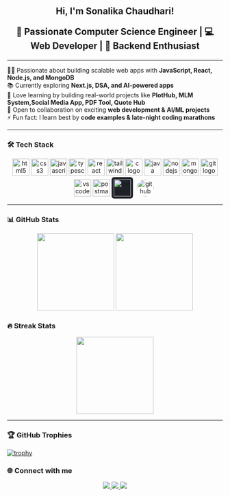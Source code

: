 <h2 align="center"> Hi, I'm Sonalika Chaudhari!  

🚀 Passionate **Computer Science Engineer** | 💻 Web Developer | 🔐 Backend Enthusiast  </h2>

---

👩‍💻 Passionate about building scalable web apps with **JavaScript, React, Node.js, and MongoDB**  
📚 Currently exploring **Next.js, DSA, and AI-powered apps**  
🌱 Love learning by building real-world projects like **PlotHub, MLM System,Social Media App, PDF Tool, Quote Hub**  
🤝 Open to collaboration on exciting **web development & AI/ML projects**  
⚡ Fun fact: I learn best by **code examples & late-night coding marathons**  

---

### 🛠 Tech Stack
<div align="center">
  <img src="https://cdn.jsdelivr.net/gh/devicons/devicon/icons/html5/html5-original.svg" height="40" alt="html5 logo"/>
  <img src="https://cdn.jsdelivr.net/gh/devicons/devicon/icons/css3/css3-original.svg" height="40" alt="css3 logo"/>
  <img src="https://cdn.jsdelivr.net/gh/devicons/devicon/icons/javascript/javascript-original.svg" height="40" alt="javascript logo"/>
  <img src="https://cdn.jsdelivr.net/gh/devicons/devicon/icons/typescript/typescript-original.svg" height="40" alt="typescript logo"/>
  <img src="https://cdn.jsdelivr.net/gh/devicons/devicon/icons/react/react-original.svg" height="40" alt="react logo"/>
  <img src="https://cdn.jsdelivr.net/gh/devicons/devicon/icons/tailwindcss/tailwindcss-original.svg" height="40" alt="tailwind logo"/>
  <img src="https://cdn.jsdelivr.net/gh/devicons/devicon/icons/c/c-original.svg" height="40" alt="c logo"/>
  <img src="https://cdn.jsdelivr.net/gh/devicons/devicon/icons/java/java-original.svg" height="40" alt="java logo"/>
  <img src="https://cdn.jsdelivr.net/gh/devicons/devicon/icons/nodejs/nodejs-original.svg" height="40" alt="nodejs logo"/>
<img src="https://cdn.jsdelivr.net/gh/devicons/devicon/icons/mongodb/mongodb-original.svg" height="40" alt="mongodb logo"/>
<img src="https://cdn.jsdelivr.net/gh/devicons/devicon/icons/git/git-original.svg" height="40" alt="git logo"/>
<img src="https://cdn.jsdelivr.net/gh/devicons/devicon/icons/vscode/vscode-original.svg" height="40" alt="vscode logo"/>
<img src="https://cdn.jsdelivr.net/gh/devicons/devicon/icons/postman/postman-original.svg" height="40" alt="postman logo"/>
  <img src="https://cdn.jsdelivr.net/gh/devicons/devicon/icons/express/express-original.svg" height="40" alt="express logo" style="background-color:#20232a; padding:5px; border-radius:6px;"/>
  <img src="https://cdn.jsdelivr.net/gh/devicons/devicon/icons/github/github-original.svg" height="40" alt="github logo" style="background-color:#fff; border-radius:50%; padding:5px;"/>
</div>

---

### 📊 GitHub Stats
<div align="center">
  <img src="https://github-readme-stats.vercel.app/api?username=Sonalika003&show_icons=true&theme=tokyonight" height="180"/>
  <img src="https://github-readme-stats.vercel.app/api/top-langs/?username=Sonalika003&layout=compact&theme=tokyonight" height="180"/>
</div>

### 🔥 Streak Stats
<div align="center">
  <img src="https://streak-stats.demolab.com?user=Sonalika003&theme=tokyonight" height="180"/>
</div>


---

### 🏆 GitHub Trophies

[![trophy](https://github-profile-trophy.vercel.app/?username=Sonalika003&theme=darkhub&column=8&margin-w=15&margin-h=15)](https://github.com/ryo-ma/github-profile-trophy)



### 🌐 Connect with me
<div align="center">
  <a href="mailto:sonalikachaudhari43@gmail.com">
    <img src="https://img.shields.io/badge/Gmail-D14836?style=for-the-badge&logo=gmail&logoColor=white"/>
  </a>
  <a href="https://www.linkedin.com/in/sonalika-chaudhari-160151264/">
    <img src="https://img.shields.io/badge/LinkedIn-0077B5?style=for-the-badge&logo=linkedin&logoColor=white"/>
  </a>
  <a href="https://discord.com/users/litt_31">
    <img src="https://img.shields.io/badge/Discord-7289DA?style=for-the-badge&logo=discord&logoColor=white"/>
  </a>
</div>
